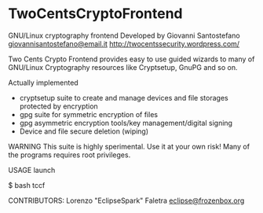 TwoCentsCryptoFrontend
======================

GNU/Linux cryptography frontend
Developed by Giovanni Santostefano <giovannisantostefano@email.it>
http://twocentssecurity.wordpress.com/

Two Cents Crypto Frontend provides easy to use guided wizards to many of GNU/Linux Cryptography resources like Cryptsetup, GnuPG and so on.

Actually implemented
* cryptsetup suite to create and manage devices and file storages protected by encryption
* gpg suite for symmetric encryption of files
* gpg asymmetric encryption tools/key management/digital signing
* Device and file secure deletion (wiping)

WARNING
This suite is highly sperimental. Use it at your own risk!
Many of the programs requires root privileges.

USAGE
launch

$ bash tccf

CONTRIBUTORS: 
Lorenzo "EclipseSpark" Faletra <eclipse@frozenbox.org>

